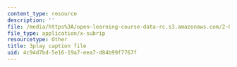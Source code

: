 ```yaml
---
content_type: resource
description: ''
file: /media/https%3A/open-learning-course-data-rc.s3.amazonaws.com/2-003sc-engineering-dynamics-fall-2011/4c94d7bd5e1619a7eea7d84b99f7767f_QadsG49DY3M.srt
file_type: application/x-subrip
resourcetype: Other
title: 3play caption file
uid: 4c94d7bd-5e16-19a7-eea7-d84b99f7767f
---
```

